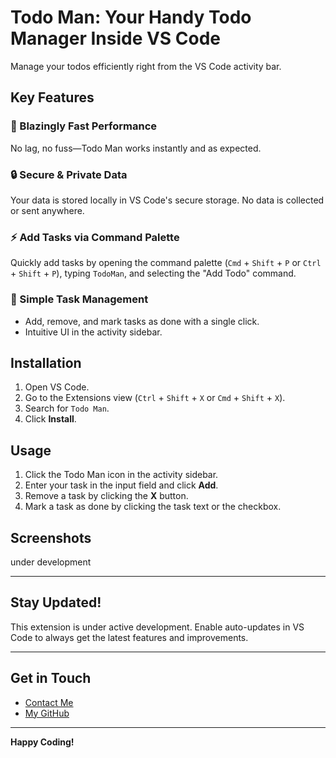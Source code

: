 # Todo Man: Your Handy Todo Manager Inside VS Code

Manage your todos efficiently right from the VS Code activity bar.

## Key Features

### 🚀 Blazingly Fast Performance
No lag, no fuss—Todo Man works instantly and as expected.

### 🔒 Secure & Private Data
Your data is stored locally in VS Code's secure storage. No data is collected or sent anywhere.

### ⚡ Add Tasks via Command Palette
Quickly add tasks by opening the command palette (`Cmd` + `Shift` + `P` or `Ctrl` + `Shift` + `P`), typing `TodoMan`, and selecting the "Add Todo" command.

### 📝 Simple Task Management
- Add, remove, and mark tasks as done with a single click.
- Intuitive UI in the activity sidebar.

## Installation

1. Open VS Code.
2. Go to the Extensions view (`Ctrl` + `Shift` + `X` or `Cmd` + `Shift` + `X`).
3. Search for `Todo Man`.
4. Click **Install**.

## Usage

1. Click the Todo Man icon in the activity sidebar.
2. Enter your task in the input field and click **Add**.
3. Remove a task by clicking the **X** button.
4. Mark a task as done by clicking the task text or the checkbox.

## Screenshots

under development

---

## Stay Updated!

This extension is under active development. Enable auto-updates in VS Code to always get the latest features and improvements.

---

## Get in Touch

* [Contact Me](http://code.visualstudio.com/docs/languages/markdown)
* [My GitHub](https://github.com/galih9)

---

**Happy Coding!**